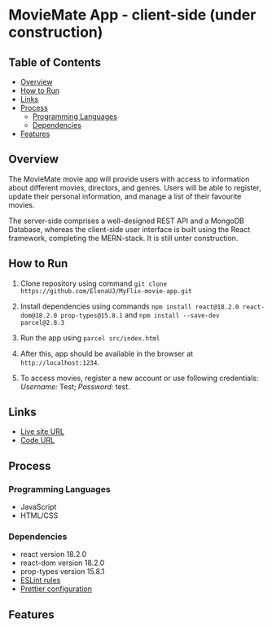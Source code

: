 # MovieMate App - client-side (under construction)

## Table of Contents

- [Overview](#overview)
- [How to Run](#how-to-run)
- [Links](#links)
- [Process](#process)
  - [Programming Languages](#programming-languages)
  - [Dependencies](#dependencies)
- [Features](#features)

## Overview

The MovieMate movie app will provide users with access to information about different movies, directors, and genres. Users will be able to register, update their personal information, and manage a list of their favourite movies.

The server-side comprises a well-designed REST API and a MongoDB Database, whereas the client-side user interface is built using the React framework, completing the MERN-stack. It is still unter construction.

## How to Run

1. Clone repository using command `git clone https://github.com/ElenaUJ/MyFlix-movie-app.git`

2. Install dependencies using commands `npm install react@18.2.0 react-dom@18.2.0 prop-types@15.8.1` and `npm install --save-dev parcel@2.8.3`

3. Run the app using `parcel src/index.html`

4. After this, app should be available in the browser at `http://localhost:1234`.

5. To access movies, register a new account or use following credentials: _Username:_ Test; _Password:_ test.

## Links

- [Live site URL]()
- [Code URL](https://github.com/ElenaUJ/myFlix-client)

## Process

### Programming Languages

- JavaScript
- HTML/CSS

### Dependencies

- react version 18.2.0
- react-dom version 18.2.0
- prop-types version 15.8.1
- [ESLint rules](https://github.com/mydea/simple-pokedex-app/blob/master/.eslintrc)
- [Prettier configuration](https://stackoverflow.com/questions/55430906/prettier-single-quote-for-javascript-and-json-double-quote-for-html-sass-and-c)

## Features
